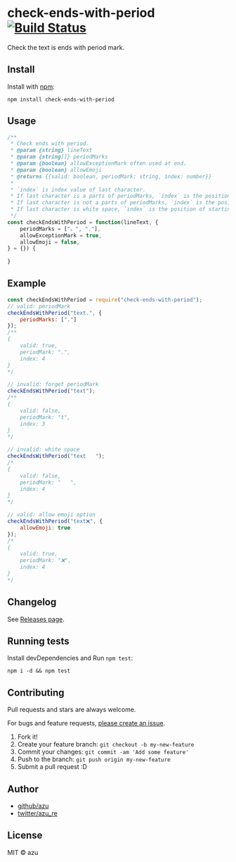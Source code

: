# check-ends-with-period [![Build Status](https://travis-ci.org/azu/check-ends-with-period.svg?branch=master)](https://travis-ci.org/azu/check-ends-with-period)

Check the text is ends with period mark.

## Install

Install with [npm](https://www.npmjs.com/):

    npm install check-ends-with-period

## Usage

```js
/**
 * Check ends with period.
 * @param {string} lineText
 * @param {string[]} periodMarks
 * @param {boolean} allowExceptionMark often used at end.
 * @param {boolean} allowEmoji
 * @returns {{valid: boolean, periodMark: string, index: number}}
 *
 * `index` is index value of last character.
 * If last character is a parts of periodMarks, `index` is the position of periodMark.
 * If last character is not a parts of periodMarks, `index` is the position of the last character.
 * If last character is white space, `index` is the position of starting of white space.
 */
const checkEndsWithPeriod = function(lineText, {
    periodMarks = ["。", "."],
    allowExceptionMark = true,
    allowEmoji = false,
} = {}) {
    
}
```

## Example

```js
const checkEndsWithPeriod = require("check-ends-with-period");
// valid: periodMark
checkEndsWithPeriod("text.", {
    periodMarks: ["."]
});
/**
{
    valid: true,
    periodMark: ".",
    index: 4
}
*/

// invalid: forget periodMark
checkEndsWithPeriod("text");
/**
{
    valid: false,
    periodMark: "t",
    index: 3
}
*/

// invalid: white space
checkEndsWithPeriod("text   ");
/*
{
    valid: false,
    periodMark: "   ",
    index: 4
}
*/

// valid: allow emoji option
checkEndsWithPeriod("text❌", {
    allowEmoji: true
});
/*
{
    valid: true,
    periodMark: "❌",
    index: 4
}
*/
```


## Changelog

See [Releases page](https://github.com/azu/check-ends-with-period/releases).

## Running tests

Install devDependencies and Run `npm test`:

    npm i -d && npm test

## Contributing

Pull requests and stars are always welcome.

For bugs and feature requests, [please create an issue](https://github.com/azu/check-ends-with-period/issues).

1. Fork it!
2. Create your feature branch: `git checkout -b my-new-feature`
3. Commit your changes: `git commit -am 'Add some feature'`
4. Push to the branch: `git push origin my-new-feature`
5. Submit a pull request :D

## Author

- [github/azu](https://github.com/azu)
- [twitter/azu_re](https://twitter.com/azu_re)

## License

MIT © azu
